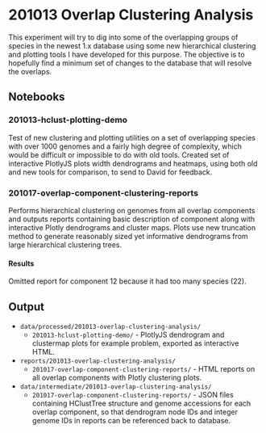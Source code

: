 # 201013 Overlap Clustering Analysis


This experiment will try to dig into some of the overlapping groups of species in the newest 1.x database using some new hierarchical clustering and plotting tools I have developed for this purpose. The objective is to hopefully find a minimum set of changes to the database that will resolve the overlaps.


## Notebooks

### 201013-hclust-plotting-demo

Test of new clustering and plotting utilities on a set of overlapping species with over 1000 genomes and a fairly high degree of complexity, which would be difficult or impossible to do with old tools. Created set of interactive PlotlyJS plots width dendrograms and heatmaps, using both old and new tools for comparison, to send to David for feedback.


### 201017-overlap-component-clustering-reports

Performs hierarchical clustering on genomes from all overlap components and outputs reports containing basic description of component along with interactive Plotly dendrograms and cluster maps. Plots use new truncation method to generate reasonably sized yet informative dendrograms from large hierarchical clustering trees.

#### Results

Omitted report for component 12 because it had too many species (22).


## Output

* `data/processed/201013-overlap-clustering-analysis/`
  * `201013-hclust-plotting-demo/` - PlotlyJS dendrogram and clustermap plots for example problem, exported as interactive HTML.
* `reports/201013-overlap-clustering-analysis/`
  * `201017-overlap-component-clustering-reports/` - HTML reports on all overlap components with Plotly clustering plots.
* `data/intermediate/201013-overlap-clustering-analysis/`
  * `201017-overlap-component-clustering-reports/` - JSON files containing HClustTree structure and genome accessions for each overlap component, so that dendrogram node IDs and integer genome IDs in reports can be referenced back to database.
